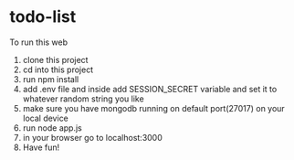 # todo-list
To run this web
1. clone this project
2. cd into this project
3. run npm install
4. add .env file and inside add SESSION_SECRET variable and set it to whatever random string you like
5. make sure you have mongodb running on default port(27017) on your local device
6. run node app.js
7. in your browser go to localhost:3000
8. Have fun!
